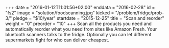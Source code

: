 +++
date = "2016-01-12T11:01:56+02:00"
enddata = "2016-02-28"
id = "fs2"
image = "solution/foodscanning.jpg"
kicked = "/problem/fridge/prob-3/"
pledge = "$10/year"
startdate = "2015-12-25"
title = "Scan and reorder"
weight = "0"
preorder = "10"
+++
Scan all the products you need and automatically reorder what you need from sites like Amazon Fresh. Your bluetooth scanners talks to the fridge. Optionally you can let different supermarkets fight for who can deliver cheapest.
